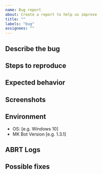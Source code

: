 ```yaml
---
name: Bug report
about: Create a report to help us improve
title: ""
labels: "bug"
assignees: ""
---
```


## Describe the bug

<!-- A clear and concise description of what the bug is. -->

## Steps to reproduce

<!-- Steps to reproduce the behavior: -->

## Expected behavior

<!-- A clear and concise description of what you expected to happen. -->

## Screenshots

<!-- If applicable, add screenshots to help explain your problem. -->

## Environment

- OS: [e.g. Windows 10]
- MK Bot Version [e.g. 1.3.1]

## ABRT Logs

<!--  Input any relevant ABRT logs if needed. -->

## Possible fixes

<!-- If you can, link to the line of code that might be responsible for the problem -->
